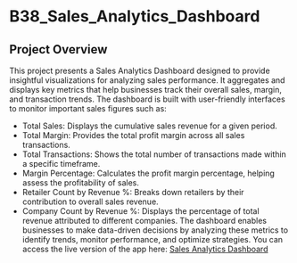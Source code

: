 # B38_Sales_Analytics_Dashboard
## Project Overview
This project presents a Sales Analytics Dashboard designed to provide insightful visualizations for analyzing sales performance. It aggregates and displays key metrics that help businesses track their overall sales, margin, and transaction trends. The dashboard is built with user-friendly interfaces to monitor important sales figures such as:

- Total Sales: Displays the cumulative sales revenue for a given period.
- Total Margin: Provides the total profit margin across all sales transactions.
- Total Transactions: Shows the total number of transactions made within a specific timeframe.
- Margin Percentage: Calculates the profit margin percentage, helping assess the profitability of sales.
- Retailer Count by Revenue %: Breaks down retailers by their contribution to overall sales revenue.
- Company Count by Revenue %: Displays the percentage of total revenue attributed to different companies.
The dashboard enables businesses to make data-driven decisions by analyzing these metrics to identify trends, monitor performance, and optimize strategies.
You can access the live version of the app here: [Sales Analytics Dashboard](https://salesanalytics4.streamlit.app/)
